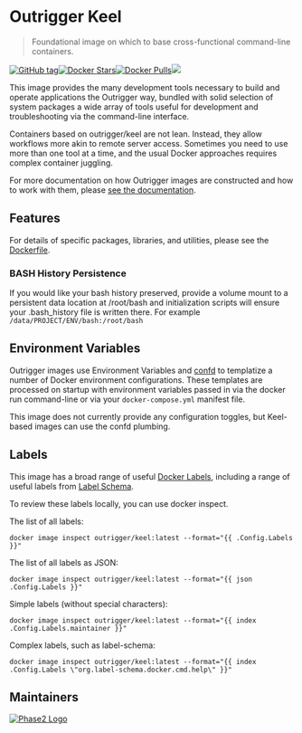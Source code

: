 # Outrigger Keel

> Foundational image on which to base cross-functional command-line containers.

[![GitHub tag](https://img.shields.io/github/tag/phase2/docker-keel.svg)](https://github.com/phase2/docker-keel)[![Docker Stars](https://img.shields.io/docker/stars/r/outrigger/keel.svg)](https://hub.docker.com/r/outrigger/keel)[![Docker Pulls](https://img.shields.io/docker/pulls/outrigger/keel.svg)](https://hub.docker.com/r/outrigger/keel)[![](https://images.microbadger.com/badges/image/outrigger/keel:latest.svg)](https://microbadger.com/images/outrigger/keel:latest "Get your own image badge on microbadger.com")

This image provides the many development tools necessary to build and operate
applications the Outrigger way, bundled with solid selection of system packages
a wide array of tools useful for development and troubleshooting via the
command-line interface.

Containers based on outrigger/keel are not lean. Instead, they allow workflows
more akin to remote server access. Sometimes you need to use more than one tool
at a time, and the usual Docker approaches requires complex container juggling.

For more documentation on how Outrigger images are constructed and how to work
with them, please [see the documentation](http://docs.outrigger.sh).

## Features

For details of specific packages, libraries, and utilities, please see the
[Dockerfile](https://github.com/phase2/docker-keel/blob/master/Dockerfile).

### BASH History Persistence

If you would like your bash history preserved, provide a volume mount to a persistent
data location at /root/bash and initialization scripts will ensure your .bash\_history
file is written there. For example `/data/PROJECT/ENV/bash:/root/bash`

## Environment Variables

Outrigger images use Environment Variables and [confd](https://github.com/kelseyhightower/confd)
to templatize a number of Docker environment configurations. These templates are
processed on startup with environment variables passed in via the docker run
command-line or via your `docker-compose.yml` manifest file.

This image does not currently provide any configuration toggles, but Keel-based
images can use the confd plumbing.

## Labels

This image has a broad range of useful [Docker Labels](https://docs.docker.com/engine/userguide/labels-custom-metadata/),
including a range of useful labels from [Label Schema](http://label-schema.org/rc1/).

To review these labels locally, you can use docker inspect.

The list of all labels:

```
docker image inspect outrigger/keel:latest --format="{{ .Config.Labels }}"
```

The list of all labels as JSON:

```
docker image inspect outrigger/keel:latest --format="{{ json .Config.Labels }}"
```

Simple labels (without special characters):

```
docker image inspect outrigger/keel:latest --format="{{ index .Config.Labels.maintainer }}"
```

Complex labels, such as label-schema:

```
docker image inspect outrigger/keel:latest --format="{{ index .Config.Labels \"org.label-schema.docker.cmd.help\" }}"
```

## Maintainers

[![Phase2 Logo](https://s3.amazonaws.com/phase2.public/logos/phase2-logo.png)](https://www.phase2technology.com)
